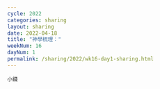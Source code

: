 ```yaml
---
cycle: 2022
categories: sharing
layout: sharing
date: 2022-04-18
title: "神學梳理："
weekNum: 16
dayNum: 1
permalink: /sharing/2022/wk16-day1-sharing.html
---
```


[](https://bibleplan.github.io/media/sharing/2022/wk016/2022-04-18-bin.m4a)

`小錢`
